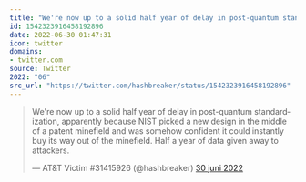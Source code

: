 ```yaml
---
title: "We're now up to a solid half year of delay in post-quantum standardization, apparently because NIST ..."
id: 1542323916458192896
date: 2022-06-30 01:47:31
icon: twitter
domains:
- twitter.com
source: Twitter
2022: "06"
src_url: "https://twitter.com/hashbreaker/status/1542323916458192896"
---
```

<blockquote class="twitter-tweet" data-lang="nl" data-dnt="true"><p lang="en" dir="ltr">We&#39;re now up to a solid half year of delay in post-quantum standardization, apparently because NIST picked a new design in the middle of a patent minefield and was somehow confident it could instantly buy its way out of the minefield. Half a year of data given away to attackers.</p>&mdash; AT&amp;T Victim #31415926 (@hashbreaker) <a href="https://twitter.com/hashbreaker/status/1542323916458192896?ref_src=twsrc%5Etfw">30 juni 2022</a></blockquote>
<script async src="https://platform.twitter.com/widgets.js" charset="utf-8"></script>

